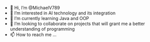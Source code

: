 - 👋 Hi, I’m @MichaelV789
- 👀 I’m interested in AI technology and its integration
- 🌱 I’m currently learning Java and OOP
- 💞️ I’m looking to collaborate on projects that will grant me a better understanding of programming
- 📫 How to reach me ...

<!---
MichaelV789/MichaelV789 is a ✨ special ✨ repository because its `README.md` (this file) appears on your GitHub profile.
You can click the Preview link to take a look at your changes.
--->
